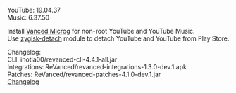 YouTube: 19.04.37  
Music: 6.37.50  

Install [Vanced Microg](https://github.com/TeamVanced/VancedMicroG/releases) for non-root YouTube and YouTube Music.  
Use [zygisk-detach](https://github.com/j-hc/zygisk-detach) module to detach YouTube and YouTube from Play Store.  

Changelog:  
CLI: inotia00/revanced-cli-4.4.1-all.jar  
Integrations: ReVanced/revanced-integrations-1.3.0-dev.1.apk  
Patches: ReVanced/revanced-patches-4.1.0-dev.1.jar  
[Changelog](https://github.com/ReVanced/revanced-patches/releases/tag/vdev.1)  

